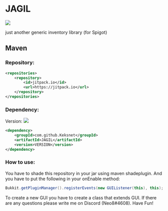 # JAGIL
[![](https://jitpack.io/v/Keksnet/JAGIL.svg)](https://jitpack.io/#Keksnet/JAGIL)

just another generic inventory library (for Spigot)

## Maven
### Repository:
```xml
<repositories>
    <repository>
        <id>jitpack.io</id>
        <url>https://jitpack.io</url>
    </repository>
</repositories>
```

### Dependency:
Version: [![](https://jitpack.io/v/Keksnet/JAGIL.svg)](https://jitpack.io/#Keksnet/JAGIL)
```xml
<dependency>
    <groupId>com.github.Keksnet</groupId>
    <artifactId>JAGIL</artifactId>
    <version>VERSION</version>
</dependency>
```

### How to use:
You have to shade this repository in your jar using maven shadeplugin.
And you have to put the following in your onEnable method:
```java
Bukkit.getPluginManager().registerEvents(new GUIListener(this), this);
```


To create a new GUI you have to create a class that extends GUI.
If there are any questions please write me on Discord (Neo8#4608).
Have Fun!

